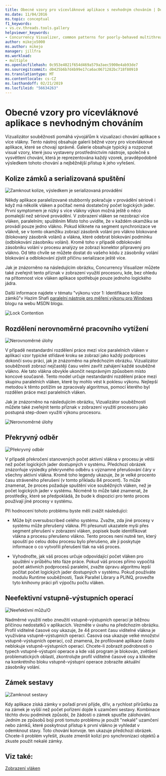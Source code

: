 ```yaml
---
title: Obecné vzory pro vícevláknové aplikace s nevhodným chováním | Dokumentace Microsoftu
ms.date: 11/04/2016
ms.topic: conceptual
f1_keywords:
- vs.cv.threads.tools.gallery
helpviewer_keywords:
- Concurrency Visualizer, common patterns for poorly-behaved multithreaded applications
author: mikejo5000
ms.author: mikejo
manager: jillfra
ms.workload:
- multiple
ms.openlocfilehash: 0c953e4021f654d469a579a3aec5900e4ab93de7
ms.sourcegitcommit: d0425b6b7d4b99e17ca6ac0671282bc718f80910
ms.translationtype: MT
ms.contentlocale: cs-CZ
ms.lasthandoff: 02/21/2019
ms.locfileid: "56634263"
---
```

# <a name="common-patterns-for-poorly-behaved-multithreaded-applications"></a>Obecné vzory pro vícevláknové aplikace s nevhodným chováním

Vizualizátor souběžnosti pomáhá vývojářům k vizualizaci chování aplikace s více vlákny. Tento nástroj obsahuje galerii běžné vzory pro vícevláknové aplikace, které se chovají správně. Galerie obsahuje typický a rozpoznat visual vzory, které jsou vystaveny prostřednictvím nástroje, společně s vysvětlení chování, která je reprezentována každý vzorek, pravděpodobně výsledkem tohoto chování a nejběžnější přístup k jeho vyřešení.

## <a name="lock-contention-and-serialized-execution"></a>Kolize zámků a serializovaná spuštění

![Zamknout kolize, výsledkem je serializovaná provádění](../profiling/media/lockcontention_serialized.png "LockContention_Serialized")

Někdy aplikace paralelizované stubbornly pokračuje v provádění sériově i když má několik vláken a počítač nemá dostatečný počet logických jader. První symptomem je nízký s více vlákny výkon možná ještě o něco pomalejší než sériové provádění. V zobrazení vláken se nezobrazí více vláken, paralelním; spuštěním Místo toho uvidíte, že v každém okamžiku se provádí pouze jedno vlákno. Pokud kliknete na segment synchronizace ve vlákně, se v tomto okamžiku zobrazí zásobník volání pro vlákno blokované (blokovaný zásobník volání) a vlákna, které odebrat blokování podmínku (odblokování zásobníku volání). Kromě toho v případě odblokování zásobníku volání v procesu analýzy se zobrazí konektor připravený pro vlákno. Od této chvíle se můžete dostat do vašeho kódu z zásobníky volání blokování a odblokování zjistit příčinu serializace ještě více.

Jak je znázorněno na následujícím obrázku, Concurrency Visualizer můžete také zveřejnit tento příznak v zobrazení využití procesoru, kde, bez ohledu na přítomnost více vláken aplikace spotřebuje pouze jednoho logického jádra.

Další informace najdete v tématu "výkonu vzor 1: Identifikace kolize zámků"v Hazim Shafi [paralelní nástroje pro měření výkonu pro Windows](http://go.microsoft.com/fwlink/?LinkID=160569) blogu na webu MSDN blogu.

![Lock Contention](../profiling/media/lockcontention_2.png "LockContention_2")

## <a name="uneven-workload-distribution"></a>Rozdělení nerovnoměrné pracovního vytížení

![Nerovnoměrné úlohy](../profiling/media/unevenworkload_1.png "UnevenWorkLoad_1")

V případě nestandardní rozdělení práce mezi více paralelních vláken v aplikaci vzor typické střídavé kroku se zobrazí jako každý podproces dokončí svou práci, jak je znázorněno na předchozím obrázku. Vizualizátor souběžnosti zobrazí nejčastěji času velmi zavřít zahájení každé souběžné vlákno. Ale tato vlákna obvykle ukončit nesprávným způsobem místo koncové současně. Tento model určuje nestandardní rozdělení práce mezi skupinu paralelních vláken, které by mohlo vést k poklesu výkonu. Nejlepší metodou k těmto potížím se zpracovaly algoritmus, pomocí kterého byl rozdělen práce mezi paralelních vláken.

Jak je znázorněno na následujícím obrázku, Vizualizátor souběžnosti můžete také zveřejnit tento příznak v zobrazení využití procesoru jako postupná step-down využití výkonu procesoru.

![Nerovnoměrné úlohy](../profiling/media/unevenworkload_2.png "UnevenWorkload_2")

## <a name="oversubscription"></a>Překryvný odběr

![Překryvný odběr](../profiling/media/oversubscription.png "překryvného odběru")

V případě překročení stanovených počet aktivní vlákna v procesu je větší než počet logických jader dostupných v systému. Předchozí obrázek znázorňuje výsledky překryvného odběru s významné přerušování čáry v všechny aktivní vlákna. Kromě toho legendy ukazuje, že je velké procento času stráveného přerušení (v tomto příkladu 84 procent). To může znamenat, že proces požaduje spuštění více souběžných vláken, než je počet logických jader v systému. Nicméně to může také znamenat, že prostředky, které se předpokládá, že bude k dispozici pro tento proces používají jiné procesy v systému.

Při hodnocení tohoto problému byste měli zvážit následující:

- Může být oversubscribed celého systému. Zvažte, zda jiné procesy v systému může přerušený vlákna. Při přesunutí ukazatele myši přes segment přerušení v zobrazení vláken, popisek bude identifikovat vlákna a procesu přerušeno vlákno. Tento proces není nutně ten, který spouští po celou dobu procesu bylo přerušeno, ale ji poskytuje informace o co vytvořili přerušení tlak na váš proces.

- Vyhodnoťte, jak váš proces určuje odpovídající počet vláken pro spuštění v průběhu této fáze práce. Pokud váš proces přímo vypočítá počet aktivních podprocesů paralelní, zvažte úpravu algoritmu lepší počítat počet logických jader dostupných v systému. Pokud používáte modulu Runtime souběžnosti, Task Parallel Library a PLINQ, proveďte tyto knihovny práci při výpočtu počtu vláken.

## <a name="inefficient-io"></a>Neefektivní vstupně-výstupních operací

![Neefektivní můžu&#47;O](../profiling/media/inefficient_io.png "Inefficient_IO")

Nadměrné využití nebo zneužití vstupně-výstupních operací je běžnou příčinou nedostatků v aplikacích. Vezměte v úvahu na předchozím obrázku. Profil viditelné časové osy ukazuje, že 44 procent času viditelné vlákna je využívána vstupně-výstupních operací. Časová osa ukazuje velké množství vstupně-výstupních operací, což znamená, že profilované aplikace často neblokuje vstupně-výstupních operací. Chcete-li zobrazit podrobnosti o typech vstupně-výstupní operace a kde váš program je blokován, zvětšení problematických oblastí, zkontrolujte profil viditelné časové osy a klikněte na konkrétního bloku vstupně-výstupní operace zobrazíte aktuální zásobníky volání.

## <a name="lock-convoys"></a>Zámek sestavy

![Zamknout sestavy](../profiling/media/lock_convoys.png "Lock_Convoys")

Kdy aplikace získá zámky v pořadí první přijde, dřív, a rychlost přírůstku za na zámek je vyšší než počet pořízení dojde k uzamčení sestavy. Kombinace těchto dvou podmínek způsobí, že žádosti o zámek spusťte zálohování. Jedním ze způsobů boji proti tomuto problému je použít "nekalé" uzamčení nebo zámků, které poskytnout přístup k první vlákno je vyhledat v odemknout stavy. Toto chování konvoje. ten ukazuje předchozí obrázek. Chcete-li problém vyřešit, zkuste zmenšit kolizí pro synchronizaci objektů a zkuste použít nekalé zámky.

## <a name="see-also"></a>Viz také:

[Zobrazení vláken](../profiling/threads-view-parallel-performance.md)
